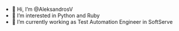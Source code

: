 - 👋 Hi, I’m @AleksandrosV
- 👀 I’m interested in Python and Ruby
- 🌱 I’m currently working as Test Automation Engineer in SoftServe

<!---
AleksandrosV/AleksandrosV is a ✨ special ✨ repository because its `README.md` (this file) appears on your GitHub profile.
You can click the Preview link to take a look at your changes.
--->
